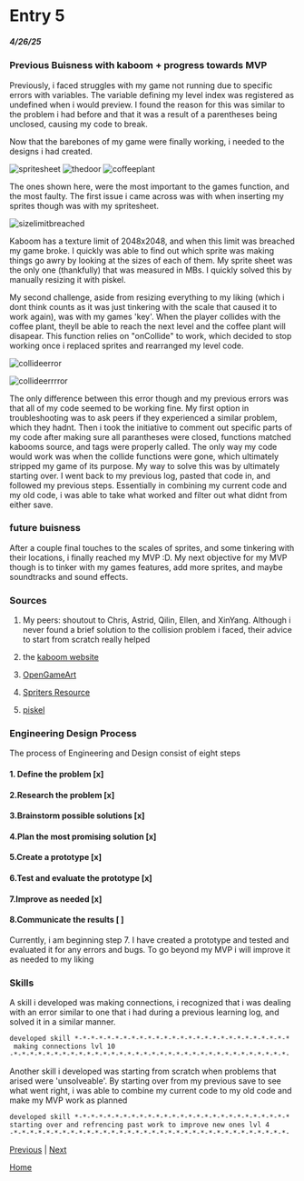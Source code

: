 # Entry 5
##### 4/26/25

### Previous Buisness with kaboom + progress towards MVP

Previously, i faced struggles with my game not running due to specific errors with variables. The variable defining my level index was registered as undefined when i would preview. I found the reason for this was similar to the problem i had before and that it was a result of a parentheses being unclosed, causing my code to break. 

Now that the barebones of my game were finally working, i needed to the designs i had created. 

![spritesheet](https://github.com/user-attachments/assets/762e4a1a-e8d6-4916-8b62-85ba35be228a)
![thedoor](https://github.com/user-attachments/assets/97644051-3e07-445d-a1f5-94cdf2482feb)
![coffeeplant](https://github.com/user-attachments/assets/987a6b15-4969-479e-8704-498e963db4f4)

The ones shown here, were the most important to the games function, and the most faulty. The first issue i came across was with when inserting my sprites though was with my spritesheet. 

![sizelimitbreached](https://github.com/user-attachments/assets/ae4b7198-77d8-469b-b5db-ae4f1fec807d)

Kaboom has a texture limit of 2048x2048, and when this limit was breached my game broke. I quickly was able to find out which sprite was making things go awry by looking at the sizes of each of them. My sprite sheet was the only one (thankfully) that was measured in MBs. I quickly solved this by manually resizing it with piskel. 

My second challenge, aside from resizing everything to my liking (which i dont think counts as it was just tinkering with the scale that caused it to work again), was with my games 'key'. When the player collides with the coffee plant, theyll be able to reach the next level and the coffee plant will disapear. This function relies on "onCollide" to work, which decided to stop working once i replaced sprites and rearranged my level code. 

![collideerror](https://github.com/user-attachments/assets/2c6dc5e3-9595-4d28-a261-0cb60cc1319d)

![collideerrrror](https://github.com/user-attachments/assets/ec9546df-27e0-4a12-8883-6ae1d41b3126)

The only difference between this error though and my previous errors was that all of my code seemed to be working fine. My first option in troubleshooting was to ask peers if they experienced a similar problem, which they hadnt. Then i took the initiative to comment out specific parts of my code after making sure all parantheses were closed, functions matched kabooms source, and tags were properly called. The only way my code would work was when the collide functions were gone, which ultimately stripped my game of its purpose. My way to solve this was by ultimately starting over. I went back to my previous log, pasted that code in, and followed my previous steps. Essentially in combining my current code and my old code, i was able to take what worked and filter out what didnt from either save. 


### future buisness 

After a couple final touches to the scales of sprites, and some tinkering with their locations, i finally reached my MVP :D. My next objective for my MVP though is to tinker with my games features, add more sprites, and maybe soundtracks and sound effects. 

### Sources

1. My peers: shoutout to Chris, Astrid, Qilin, Ellen, and XinYang. Although i never found a brief solution to the collision problem i faced, their advice to start from scratch really helped 

2. the [kaboom website](https://kaboomjs.com/)

3. [OpenGameArt](https://opengameart.org/content/zelda-like-tilesets-and-sprites) 

4. [Spriters Resource](https://www.spriters-resource.com/nes/legendofzelda/sheet/8366/)
   
5. [piskel](https://www.piskelapp.com/p/create/sprite)


### Engineering Design Process 

The process of Engineering and Design consist of eight steps 

#### 1. Define the problem [x]
   
#### 2.Research the problem [x]

#### 3.Brainstorm possible solutions [x]

#### 4.Plan the most promising solution [x]

#### 5.Create a prototype [x]

#### 6.Test and evaluate the prototype [x] 

#### 7.Improve as needed [x]

#### 8.Communicate the results [ ]

   Currently, i am beginning step 7. I have created a prototype and tested and evaluated it for any errors and bugs. To go beyond my MVP i will improve it as needed to my liking 

### Skills

A skill i developed was making connections, i recognized that i was dealing with an error similar to one that i had during a previous learning log, and solved it in a similar manner. 

```
developed skill *-*-*-*-*-*-*-*-*-*-*-*-*-*-*-*-*-*-*-*-*-*-*-*-*-*-*
 making connections lvl 10
-*-*-*-*-*-*-*-*-*-*-*-*-*-*-*-*-*-*-*-*-*-*-*-*-*-*-*-*-*-*-*-*-*-*-
```

Another skill i developed was starting from scratch when problems that arised were 'unsolveable'. By starting over from my previous save to see what went right, i was able to combine my current code to my old code and make my MVP work as planned 

```
developed skill *-*-*-*-*-*-*-*-*-*-*-*-*-*-*-*-*-*-*-*-*-*-*-*-*-*-*
starting over and refrencing past work to improve new ones lvl 4
-*-*-*-*-*-*-*-*-*-*-*-*-*-*-*-*-*-*-*-*-*-*-*-*-*-*-*-*-*-*-*-*-*-*-
```











[Previous](entry04.md) | [Next](entry06.md)

[Home](../README.md)
